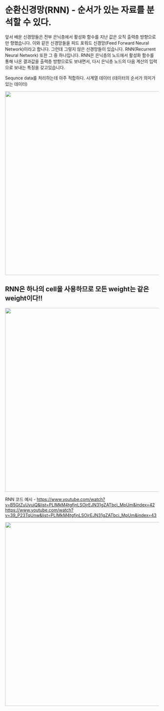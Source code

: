 # 순환신경망(RNN) - 순서가 있는 자료를 분석할 수 있다.

앞서 배운 신경망들은 전부 은닉층에서 활성화 함수를 지난 값은 오직 출력층 방향으로만 향했습니다. 이와 같은 신경망들을 피드 포워드 신경망(Feed Forward Neural Network)이라고 합니다. 그런데 그렇지 않은 신경망들이 있습니다. RNN(Recurrent Neural Network) 또한 그 중 하나입니다. RNN은 은닉층의 노드에서 활성화 함수를 통해 나온 결과값을 출력층 방향으로도 보내면서, 다시 은닉층 노드의 다음 계산의 입력으로 보내는 특징을 갖고있습니다.


Sequnce data를 처리하는데 아주 적합하다. 시계열 데이터 (데이터의 순서가 의미가 있는 데이터)

<img src=https://user-images.githubusercontent.com/37290818/116378260-ef421b80-a84c-11eb-8bd9-03ca7e1bc9d5.png width=1000px height=600px>

## RNN은 하나의 cell을 사용하므로 모든 weight는 같은 weight이다!!

<img src=https://user-images.githubusercontent.com/37290818/116379153-b2c2ef80-a84d-11eb-9888-ba337cd3dd21.png width=1000px height=600px>


RNN 코드 예시 - https://www.youtube.com/watch?v=B5GtZuUvujQ&list=PLlMkM4tgfjnLSOjrEJN31gZATbcj_MpUm&index=42
https://www.youtube.com/watch?v=39_P23TqUnw&list=PLlMkM4tgfjnLSOjrEJN31gZATbcj_MpUm&index=43

<img src=//user-images.githubusercontent.com/37290818/116381703-1c43fd80-a850-11eb-9508-e6e403406f6d.png width=1000px height=600px>
